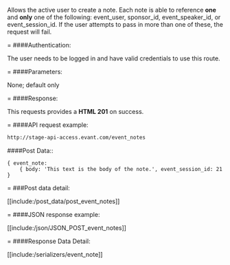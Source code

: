 <!-- --- title: POST /event_notes -->

Allows the active user to create a note. Each note is able to reference **one** and **only** one of the following: event_user, sponsor_id, event_speaker_id, or event_session_id. If the user attempts to pass in more than one of these, the request will fail.

=
####Authentication:

The user needs to be logged in and have valid credentials to use this route.

=
####Parameters:

None; default only

=
####Response:

This requests provides a <strong>HTML 201</strong> on success.

=
####API request example:
```html
http://stage-api-access.evant.com/event_notes
```

####Post Data::
```
{ event_note: 
	{ body: 'This text is the body of the note.', event_session_id: 21 }
```

=
###Post data detail:

[[include:/post_data/post_event_notes]]


=
####JSON response example:

[[include:/json/JSON_POST_event_notes]]

=
####Response Data Detail:

[[include:/serializers/event_note]]